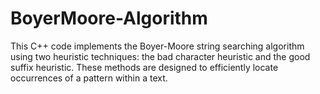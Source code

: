 # BoyerMoore-Algorithm
This C++ code implements the Boyer-Moore string searching algorithm using two heuristic techniques: the bad character heuristic and the good suffix heuristic. These methods are designed to efficiently locate occurrences of a pattern within a text.
